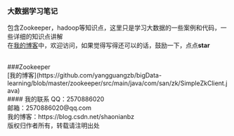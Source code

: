 ### 大数据学习笔记
包含Zookeeper，hadoop等知识点，这里只是学习大数据的一些案例和代码，一些详细的知识点讲解<br/>
在[我的博客](https://blog.csdn.net/shaonianbz)中，欢迎访问，如果觉得写得还可以的话，鼓励一下，点点**star** <br/>

<br/>
###Zookeeper
<br/>
    [我的博客](https://github.com/yangguangzb/bigData-learning/blob/master/zookeeper/src/main/java/com/san/zk/SimpleZkClient.java)
<br/>
#### 我的联系
QQ：2570886020             <br/>
邮箱：2570886020@qq.com    </br>
我的博客：https://blog.csdn.net/shaonianbz </br>
版权归作者所有，转载请注明出处








